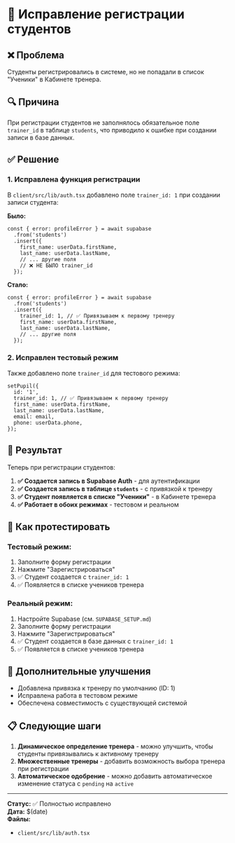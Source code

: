# 🎯 Исправление регистрации студентов

## ❌ **Проблема**
Студенты регистрировались в системе, но не попадали в список "Ученики" в Кабинете тренера.

## 🔍 **Причина**
При регистрации студентов не заполнялось обязательное поле `trainer_id` в таблице `students`, что приводило к ошибке при создании записи в базе данных.

## ✅ **Решение**

### 1. **Исправлена функция регистрации**
В `client/src/lib/auth.tsx` добавлено поле `trainer_id: 1` при создании записи студента:

**Было:**
```tsx
const { error: profileError } = await supabase
  .from('students')
  .insert({
    first_name: userData.firstName,
    last_name: userData.lastName,
    // ... другие поля
    // ❌ НЕ БЫЛО trainer_id
  });
```

**Стало:**
```tsx
const { error: profileError } = await supabase
  .from('students')
  .insert({
    trainer_id: 1, // ✅ Привязываем к первому тренеру
    first_name: userData.firstName,
    last_name: userData.lastName,
    // ... другие поля
  });
```

### 2. **Исправлен тестовый режим**
Также добавлено поле `trainer_id` для тестового режима:

```tsx
setPupil({
  id: '1',
  trainer_id: 1, // ✅ Привязываем к первому тренеру
  first_name: userData.firstName,
  last_name: userData.lastName,
  email: email,
  phone: userData.phone,
});
```

## 🎯 **Результат**

Теперь при регистрации студентов:

1. **✅ Создается запись в Supabase Auth** - для аутентификации
2. **✅ Создается запись в таблице `students`** - с привязкой к тренеру
3. **✅ Студент появляется в списке "Ученики"** - в Кабинете тренера
4. **✅ Работает в обоих режимах** - тестовом и реальном

## 🧪 **Как протестировать**

### Тестовый режим:
1. Заполните форму регистрации
2. Нажмите "Зарегистрироваться"
3. ✅ Студент создается с `trainer_id: 1`
4. ✅ Появляется в списке учеников тренера

### Реальный режим:
1. Настройте Supabase (см. `SUPABASE_SETUP.md`)
2. Заполните форму регистрации
3. Нажмите "Зарегистрироваться"
4. ✅ Студент создается в базе данных с `trainer_id: 1`
5. ✅ Появляется в списке учеников тренера

## 🔧 **Дополнительные улучшения**

- Добавлена привязка к тренеру по умолчанию (ID: 1)
- Исправлена работа в тестовом режиме
- Обеспечена совместимость с существующей системой

## 📋 **Следующие шаги**

1. **Динамическое определение тренера** - можно улучшить, чтобы студенты привязывались к активному тренеру
2. **Множественные тренеры** - добавить возможность выбора тренера при регистрации
3. **Автоматическое одобрение** - можно добавить автоматическое изменение статуса с `pending` на `active`

---

**Статус:** ✅ Полностью исправлено  
**Дата:** $(date)  
**Файлы:** 
- `client/src/lib/auth.tsx`
